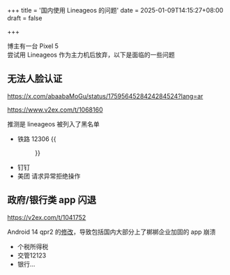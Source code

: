 +++
title = '国内使用 Lineageos 的问题'
date = 2025-01-09T14:15:27+08:00
draft = false

+++

博主有一台 Pixel 5  
尝试用 Lineageos 作为主力机后放弃，以下是面临的一些问题

## 无法人脸认证

https://x.com/abaabaMoGu/status/1759564528424284524?lang=ar

https://www.v2ex.com/t/1068160

推测是 lineageos 被列入了黑名单

- 铁路 12306 
  {{<figure src="assets/12306.webp" width="50%">}}
- 钉钉
- 美团
  请求异常拒绝操作

## 政府/银行类 app 闪退

https://v2ex.com/t/1041752

Android 14 qpr2 的[修改](https://github.com/crdroidandroid/android_art/commit/f6d02cf544f1bdb8cb0ae90603fbcc2b9f5b3c47)，导致包括国内大部分上了梆梆企业加固的 app 崩溃

- 个税所得税
- 交管12123
- 银行...